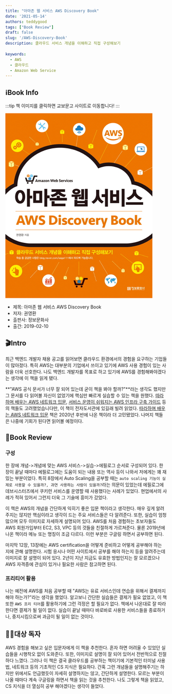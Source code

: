 ```yaml
---
title: "아마존 웹 서비스 AWS Discovery Book"
date: '2021-05-14'
authors: teddygood
tags: ["Book Review"]
draft: false
slug: '/AWS-Discovery-Book'
description: 클라우드 서비스 개념을 이해하고 직접 구성해보기

keywords:
  - AWS
  - 클라우드
  - Amazon Web Service
---
```


## ℹ️Book Info

:::tip
책 이미지를 클릭하면 교보문고 사이트로 이동합니다!
:::

[![책](../assets/review/aws-discovery-book.jpg)](https://product.kyobobook.co.kr/detail/S000000833222)

- 제목: 아마존 웹 서비스 AWS Discovery Book
- 저자: 권영환
- 출판사: 정보문화사
- 출간: 2019-02-10

<!--truncate-->

## 🎬Intro

최근 백엔드 개발자 채용 공고를 읽어보면 클라우드 환경에서의 경험을 요구하는 기업들이 많아졌다. 특히 AWS는 대부분의 기업에서 쓰이고 있기에 AWS 사용 경험이 있는 사람을 더욱 선호한다. 나도 백엔드 개발자를 목표로 하고 있기에 AWS를 경험해봐야겠다는 생각에 이 책을 읽게 됐다.

**"AWS 공식 문서가 너무 잘 되어 있는데 굳이 책을 봐야 할까?"**라는 생각도 했지만 그 문서를 다 읽어볼 자신이 없었기에 핵심만 빠르게 실습할 수 있는 책을 원했다. [따라하며 배우는 AWS 네트워크 입문](https://product.kyobobook.co.kr/detail/S000060612654), [서비스 운영이 쉬워지는 AWS 인프라 구축 가이드](https://product.kyobobook.co.kr/detail/S000001766358) 등의 책들도 고려했었습니다만, 이 책이 전자도서관에 있길래 빌려 읽었다. [따라하며 배우는 AWS 네트워크 입문](https://product.kyobobook.co.kr/detail/S000060612654) 책은 2020년 후반에 나온 책이라 더 고민됐었다. 나머지 책들은 나중에 기회가 된다면 읽어볼 예정이다.

## 📖Book Review

### 구성

한 장에 개념->개념에 맞는 AWS 서비스->실습->에필로그 순서로 구성되어 있다. 한 장이 끝날 때마다 에필로그에는 도움이 되는 내용 또는 역사 등이 나와서 저에게는 꽤 재밌는 부분이었다. 특히 8장에서 Auto Scaling을 공부할 때는 `auto scaling 기능이 실제로 사용할 수 있을까?, 과연 사용하는 사람이 있을까?`라는 의문이 있었는데 에필로그에 데브시스터즈에서 쿠키런 서비스를 운영할 때 사용했다는 사례가 있었다. 현업에서의 사례가 적혀 있어서 그런지 더욱 그 기술에 흥미가 갔었다. 

이 책은 AWS의 개념을 간단하게 익히기 좋은 입문 책이라고 생각한다. 매우 깊게 알려주지는 않지만 핵심이라고 생각이 드는 주요 서비스들은 다 알려준다. 또한, 실습이 엄청 많으며 모두 이미지로 자세하게 설명되어 있다. AWS를 처음 경험하는 초보자들도 AWS 회원가입부터 EC2, S3, VPC 등의 것들을 친절하게 가르쳐준다. 물론 2019년에 나온 책이라 메뉴 또는 명칭이 조금 다르다. 이런 부분은 구글링 하면서 공부하면 된다.

마지막 12장, 13장에는 AWS certification을 어떻게 준비하고 어떻게 공부해야 하는 지에 관해 설명한다. 시험 응시나 어떤 사이트에서 공부를 해야 하는지 등을 알려주는데 이미지로 잘 설명이 되어 있다. 2년이 지난 지금도 유효한 방법인지는 잘 모르겠으나 AWS 자격증에 관심이 있거나 필요한 사람은 참고하면 된다.

### 프리티어 활용

나는 예전에 AWS를 처음 공부할 때 "AWS는 유료 서비스인데 연습을 위해서 결제까지 해야 하는가?"라는 생각을 했었다. 알고보니 간단한 실습들은 결제가 필요 없었고, 이 책 또한 `AWS 프리 티어`를 활용하기에 그런 걱정은 할 필요가 없다. 책에서 나온대로 잘 따라한다면 결제가 될 일이 없다. 실습이 끝날 때마다 바로바로 사용한 서비스들을 종료하거나, 중지시킴으로써 과금이 될 일이 없는 것이다.

## 🧑‍🏫대상 독자

AWS 경험을 해보고 싶은 입문자에게 이 책을 추천한다. 혼자 하면 어려울 수 있었던 실습들을 시행착오 없이 도와준다. 또한, 이미지로 설명이 잘 되어 있어서 전반적으로 친절하다 느꼈다. 그러나 이 책은 결국 클라우드를 공부하는 책이기에 기본적인 터미널 사용법, 네트워크 등의 기초적인 CS 지식은 필요하다. 간혹 그런 개념들을 설명해주기는 하지만 위에서도 언급했듯이 자세히 설명하지는 않고, 간단하게 설명한다. 모르는 부분이 나올 때마다 계속 구글링을 하면서 책을 읽는 것을 추천한다. 나도 그렇게 책을 읽었고, CS 지식을 더 열심히 공부 해야겠다는 생각이 들었다. 